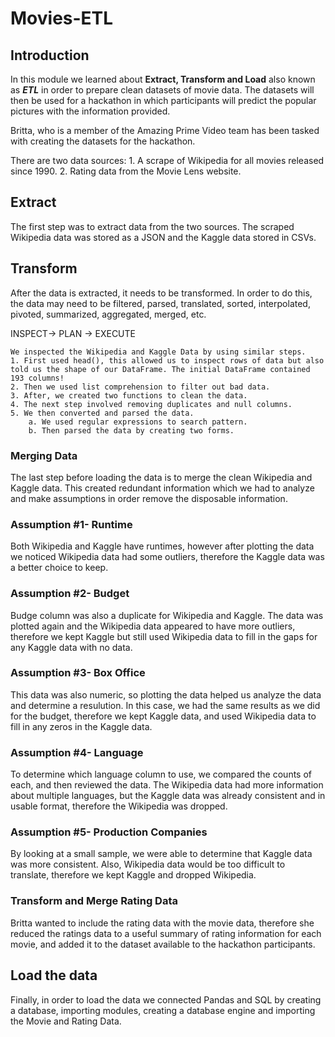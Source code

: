 # Movies-ETL

## Introduction
In this module we learned about **Extract, Transform and Load** also known as ***ETL*** in order to prepare clean datasets of movie data. The datasets will then be used for a hackathon in which participants will predict the popular pictures with the information provided. 

Britta, who is a member of the Amazing Prime Video team has been tasked with creating the datasets for the hackathon. 

There are two data sources:
    1. A scrape of Wikipedia for all movies released since 1990.
    2. Rating data from the Movie Lens website.

## Extract
The first step was to extract data from the two sources. The scraped Wikipedia data was stored as a JSON and the Kaggle data stored in CSVs.

## Transform
After the data is extracted, it needs to be transformed. In order to do this, the data may need to be filtered, parsed, translated, sorted, interpolated, pivoted, summarized, aggregated, merged, etc. 

INSPECT-> PLAN -> EXECUTE

    We inspected the Wikipedia and Kaggle Data by using similar steps. 
    1. First used head(), this allowed us to inspect rows of data but also told us the shape of our DataFrame. The initial DataFrame contained 193 columns!
    2. Then we used list comprehension to filter out bad data. 
    3. After, we created two functions to clean the data. 
    4. The next step involved removing duplicates and null columns.
    5. We then converted and parsed the data. 
        a. We used regular expressions to search pattern.
        b. Then parsed the data by creating two forms.

### Merging Data
The last step before loading the data is to merge the clean Wikipedia and Kaggle data. This created redundant information which we had to analyze and make assumptions in order remove the disposable information.

### Assumption #1- Runtime
Both Wikipedia and Kaggle have runtimes, however after plotting the data we noticed Wikipedia data had some outliers, therefore the Kaggle data was a better choice to keep.

### Assumption #2- Budget
Budge column was also a duplicate for Wikipedia and Kaggle. The data was plotted again and the Wikipedia data appeared to have more outliers, therefore we kept Kaggle but still used Wikipedia data to fill in the gaps for any Kaggle data with no data. 

### Assumption #3- Box Office
This data was also numeric, so plotting the data helped us analyze the data and determine a resulution. In this case, we had the same results as we did for the budget, therefore we kept Kaggle data, and used Wikipedia data to fill in any zeros in the Kaggle data. 

### Assumption #4- Language
To determine which language column to use, we compared the counts of each, and then reviewed the data. The Wikipedia data had more information about multiple languages, but the Kaggle data was already consistent and in usable format, therefore the Wikipedia was dropped. 

### Assumption #5- Production Companies
By looking at a small sample, we were able to determine that Kaggle data was more consistent. Also, Wikipedia data would be too difficult to translate, therefore we kept Kaggle and dropped Wikipedia.

### Transform and Merge Rating Data
Britta wanted to include the rating data with the movie data, therefore she reduced the ratings data to a useful summary of rating information for each movie, and added it to the dataset available to the hackathon participants. 

## Load the data
Finally, in order to load the data we connected Pandas and SQL by creating a database, importing modules, creating a database engine and importing the Movie and Rating Data. 





